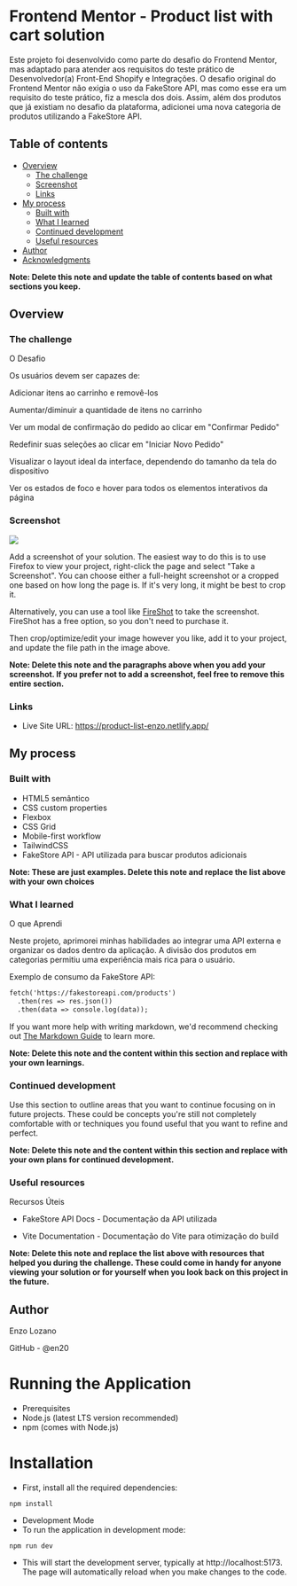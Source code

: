 # Frontend Mentor - Product list with cart solution

Este projeto foi desenvolvido como parte do desafio do Frontend Mentor, mas adaptado para atender aos requisitos do teste prático de Desenvolvedor(a) Front-End Shopify e Integrações. O desafio original do Frontend Mentor não exigia o uso da FakeStore API, mas como esse era um requisito do teste prático, fiz a mescla dos dois. Assim, além dos produtos que já existiam no desafio da plataforma, adicionei uma nova categoria de produtos utilizando a FakeStore API. 

## Table of contents

- [Overview](#overview)
  - [The challenge](#the-challenge)
  - [Screenshot](#screenshot)
  - [Links](#links)
- [My process](#my-process)
  - [Built with](#built-with)
  - [What I learned](#what-i-learned)
  - [Continued development](#continued-development)
  - [Useful resources](#useful-resources)
- [Author](#author)
- [Acknowledgments](#acknowledgments)

**Note: Delete this note and update the table of contents based on what sections you keep.**

## Overview

### The challenge

O Desafio

Os usuários devem ser capazes de:

Adicionar itens ao carrinho e removê-los

Aumentar/diminuir a quantidade de itens no carrinho

Ver um modal de confirmação do pedido ao clicar em "Confirmar Pedido"

Redefinir suas seleções ao clicar em "Iniciar Novo Pedido"

Visualizar o layout ideal da interface, dependendo do tamanho da tela do dispositivo

Ver os estados de foco e hover para todos os elementos interativos da página

### Screenshot

![](./screenshot.jpg)

Add a screenshot of your solution. The easiest way to do this is to use Firefox to view your project, right-click the page and select "Take a Screenshot". You can choose either a full-height screenshot or a cropped one based on how long the page is. If it's very long, it might be best to crop it.

Alternatively, you can use a tool like [FireShot](https://getfireshot.com/) to take the screenshot. FireShot has a free option, so you don't need to purchase it. 

Then crop/optimize/edit your image however you like, add it to your project, and update the file path in the image above.

**Note: Delete this note and the paragraphs above when you add your screenshot. If you prefer not to add a screenshot, feel free to remove this entire section.**

### Links

- Live Site URL: https://product-list-enzo.netlify.app/

## My process

### Built with

- HTML5 semântico
- CSS custom properties
- Flexbox
- CSS Grid
- Mobile-first workflow
- TailwindCSS
- FakeStore API - API utilizada para buscar produtos adicionais

**Note: These are just examples. Delete this note and replace the list above with your own choices**

### What I learned

O que Aprendi

Neste projeto, aprimorei minhas habilidades ao integrar uma API externa e organizar os dados dentro da aplicação. A divisão dos produtos em categorias permitiu uma experiência mais rica para o usuário.

Exemplo de consumo da FakeStore API:

```html
fetch('https://fakestoreapi.com/products')
  .then(res => res.json())
  .then(data => console.log(data));
```

If you want more help with writing markdown, we'd recommend checking out [The Markdown Guide](https://www.markdownguide.org/) to learn more.

**Note: Delete this note and the content within this section and replace with your own learnings.**

### Continued development

Use this section to outline areas that you want to continue focusing on in future projects. These could be concepts you're still not completely comfortable with or techniques you found useful that you want to refine and perfect.

**Note: Delete this note and the content within this section and replace with your own plans for continued development.**

### Useful resources

Recursos Úteis

- FakeStore API Docs - Documentação da API utilizada

- Vite Documentation - Documentação do Vite para otimização do build

**Note: Delete this note and replace the list above with resources that helped you during the challenge. These could come in handy for anyone viewing your solution or for yourself when you look back on this project in the future.**

## Author

Enzo Lozano

GitHub - @en20




# Running the Application
- Prerequisites
- Node.js (latest LTS version recommended)
- npm (comes with Node.js)
# Installation
- First, install all the required dependencies:
 ```
npm install
```
- Development Mode
- To run the application in development mode:
```
npm run dev
```
- This will start the development server, typically at http://localhost:5173. The page will automatically reload when you make changes to the code.

